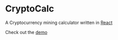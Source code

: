 # CryptoCalc

A Cryptocurrency mining calculator written in [React](https://facebook.github.io/react)

Check out the [demo](https://jim-toth.github.io/crypto-calc)
